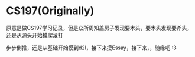 # CS197(Originally)

原意是做CS197学习记录，但是众所周知盖房子发现要木头，要木头发现要斧头，还是从源头开始摸爬滚打

步步倒推，还是从基础开始摸到d2l，接下来摸Essay，接下来，，随缘吧 :3
